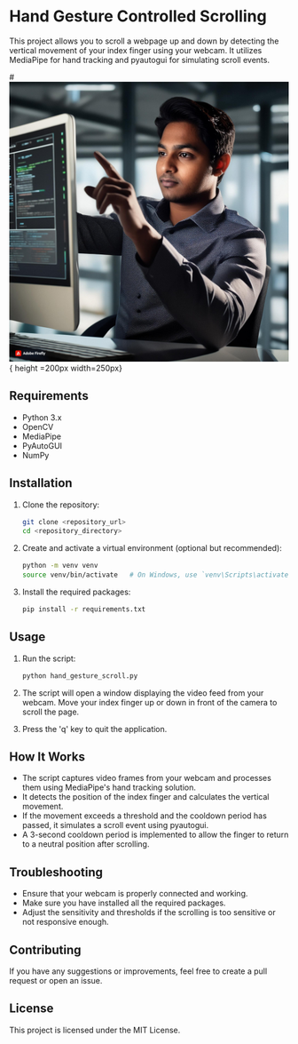 # Hand Gesture Controlled Scrolling

This project allows you to scroll a webpage up and down by detecting the vertical movement of your index finger using your webcam. It utilizes MediaPipe for hand tracking and pyautogui for simulating scroll events.

#![Picture](https://github.com/bhishekarora/Lazy-Reader/blob/main/1.png.jpg) { height =200px width=250px}

## Requirements

- Python 3.x
- OpenCV
- MediaPipe
- PyAutoGUI
- NumPy

## Installation

1. Clone the repository:
    ```sh
    git clone <repository_url>
    cd <repository_directory>
    ```

2. Create and activate a virtual environment (optional but recommended):
    ```sh
    python -m venv venv
    source venv/bin/activate   # On Windows, use `venv\Scripts\activate`
    ```

3. Install the required packages:
    ```sh
    pip install -r requirements.txt
    ```

## Usage

1. Run the script:
    ```sh
    python hand_gesture_scroll.py
    ```

2. The script will open a window displaying the video feed from your webcam. Move your index finger up or down in front of the camera to scroll the page.

3. Press the 'q' key to quit the application.

## How It Works

- The script captures video frames from your webcam and processes them using MediaPipe's hand tracking solution.
- It detects the position of the index finger and calculates the vertical movement.
- If the movement exceeds a threshold and the cooldown period has passed, it simulates a scroll event using pyautogui.
- A 3-second cooldown period is implemented to allow the finger to return to a neutral position after scrolling.

## Troubleshooting

- Ensure that your webcam is properly connected and working.
- Make sure you have installed all the required packages.
- Adjust the sensitivity and thresholds if the scrolling is too sensitive or not responsive enough.

## Contributing

If you have any suggestions or improvements, feel free to create a pull request or open an issue.

## License

This project is licensed under the MIT License.
